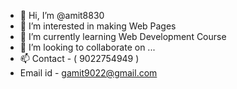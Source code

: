 - 👋 Hi, I’m @amit8830
- 👀 I’m interested in making Web Pages
- 🌱 I’m currently learning Web Development Course
- 💞️ I’m looking to collaborate on ...
- 📫 Contact - ( 9022754949 )
- Email id - gamit9022@gmail.com

<!---
Amit8830/Amit8830 is a ✨ special ✨ repository because its `README.md` (this file) appears on your GitHub profile.
You can click the Preview link to take a look at your changes.
--->
